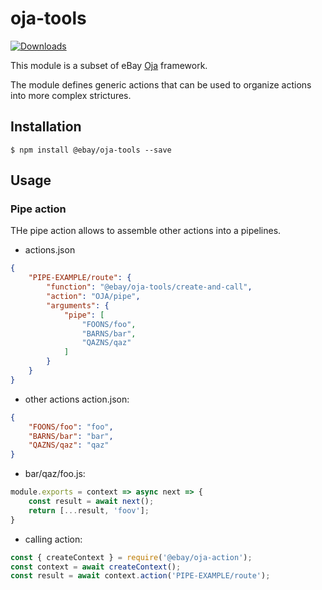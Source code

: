 # oja-tools

[![Downloads](https://img.shields.io/npm/dm/@ebay/oja-tools.svg)](http://npm-stat.com/charts.html?package=@ebay/oja-tools)

This module is a subset of eBay [Oja](https://github.com/eBay/oja#readme) framework.

The module defines generic actions that can be used to organize actions into more complex strictures.

## Installation

```
$ npm install @ebay/oja-tools --save
```

## Usage

### Pipe action

THe pipe action allows to assemble other actions into a pipelines.

* actions.json

```json
{
    "PIPE-EXAMPLE/route": {
        "function": "@ebay/oja-tools/create-and-call",
        "action": "OJA/pipe",
        "arguments": {
            "pipe": [
                "FOONS/foo",
                "BARNS/bar",
                "QAZNS/qaz"
            ]
        }
    }
}
```

* other actions action.json:

```json
{
    "FOONS/foo": "foo",
    "BARNS/bar": "bar",
    "QAZNS/qaz": "qaz"
}
```

* bar/qaz/foo.js:

```js
module.exports = context => async next => {
    const result = await next();
    return [...result, 'foov'];
}
```

* calling action:

```js
const { createContext } = require('@ebay/oja-action');
const context = await createContext();
const result = await context.action('PIPE-EXAMPLE/route');
```

